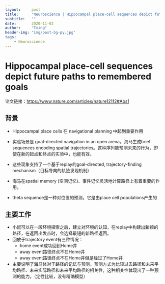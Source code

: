 ```yaml
---
layout:     post
title:      "Neuroscience | Hippocampal place-cell sequences depict future paths to remembered goals"
subtitle:   ""
date:       2020-11-02
author:     "Txing"
header-img: "img/post-bg-py.jpg"
tags:
    - Neuroscience
---
```


# Hippocampal place-cell sequences depict future paths to remembered goals

论文链接：https://www.nature.com/articles/nature12112#Abs1

## 背景

- Hippocampal place cells 在 navigational planning 中起到重要作用
-  实验场景是 goal-directed navigation in an open arena，海马生成brief sequences encoding spatial trajectories。这种序列能预测未来的行为，即使在新的起点和终点的实验中，也能有效。
- 这些现象支持了一个基于replay的goal-directed, trajectory-finding mechanism（目标导向的轨迹发现机制）
- 海马在spatial memory (空间记忆)、事件记忆灵活地计算路径上有着重要的作用。

- theta sequence是一种对位置的预测，它是由place cell populations产生的



## 主要工作

- 小鼠可以在一段环境探索之后，建立对环境的认知，在replay中构建出新颖的路径，在返回出发点时，会选择最短的新路径返回。
- 回放于trajectory event有三种情况：
  - home event成功回到Home井
  - away event路径终点不在Home井
  - away event路径终点不在Home井但是经过了Home井
- 主要说明了海马体对于路径的记忆与预测，预测方式为比较过去路径和未来平均路径、未来实际路径和未来平均路径的相关性，这种相关性体现出了一种预测的能力。（定性比较，没有精确模型）

